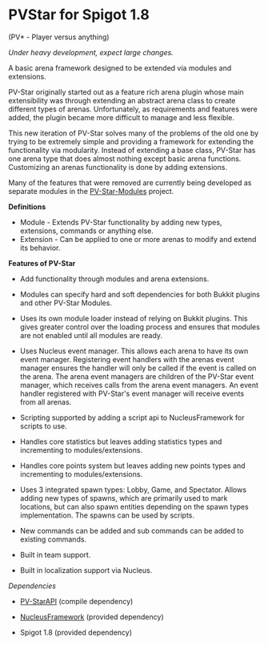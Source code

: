 PVStar for Spigot 1.8
=============

(PV* - Player versus anything) 

*Under heavy development, expect large changes.*

A basic arena framework designed to be extended via modules and extensions. 

PV-Star originally started out as a feature rich arena plugin whose main extensibility was through extending an abstract arena class to create different types of arenas. Unfortunately, as requirements and features were added, the plugin became more difficult to manage and less flexible.

This new iteration of PV-Star solves many of the problems of the old one by trying to be extremely simple and providing a framework for extending the functionality via modularity. Instead of extending a base class, PV-Star has one arena type that does almost nothing except basic arena functions. Customizing an arenas functionality is done by adding extensions.

Many of the features that were removed are currently being developed as separate modules in the [PV-Star-Modules](https://github.com/JCThePants/PV-Star-Modules) project.

**Definitions**

 * Module - Extends PV-Star functionality by adding new types, extensions, commands or anything else.
 * Extension - Can be applied to one or more arenas to modify and extend its behavior.



**Features of PV-Star**

  * Add functionality through modules and arena extensions.

  * Modules can specify hard and soft dependencies for both Bukkit plugins and other PV-Star Modules. 

  * Uses its own module loader instead of relying on Bukkit plugins. This gives greater control over the loading process and ensures that modules are not enabled until all modules are ready.
  
  * Uses Nucleus event manager. This allows each arena to have its own event manager. Registering event handlers with the arenas event manager ensures the handler will only be called if the event is called on the arena. The arena event managers are children of the PV-Star event manager, which receives calls from the arena event managers. An event handler registered with PV-Star's event manager will receive events from all arenas.
  
  * Scripting supported by adding a script api to NucleusFramework for scripts to use.
  
  * Handles core statistics but leaves adding statistics types and incrementing to modules/extensions.
  
  * Handles core points system but leaves adding new points types and incrementing to modules/extensions.
   
  * Uses 3 integrated spawn types: Lobby, Game, and Spectator. Allows adding new types of spawns, which are primarily used to mark locations, but can also spawn entities depending on the spawn types implementation. The spawns can be used by scripts.
  
  * New commands can be added and sub commands can be added to existing commands.
  
  * Built in team support.
  
  * Built in localization support via Nucleus.



*Dependencies*

  * [PV-StarAPI](https://github.com/JCThePants/PV-StarAPI) (compile dependency)
  
  * [NucleusFramework](https://github.com/JCThePants/NucleusFramework) (provided dependency)
  
  * Spigot 1.8  (provided dependency)

